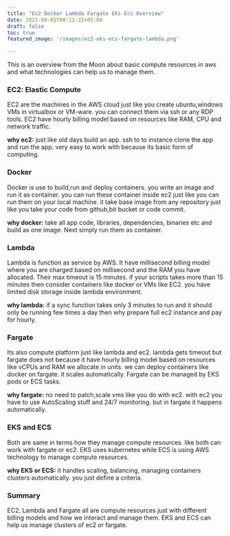 ```yaml
---
title: "Ec2 Docker Lambda Fargate Eks Ecs Overview"
date: 2022-08-05T08:13:22+05:00
draft: false
toc: true
featured_image: '/images/ec2-eks-ecs-fargate-lambda.png'

---
```


This is an overview from the Moon about basic compute resources in aws and what technologies can help us to manage them. 

### EC2: Elastic Compute
EC2 are the machines in the AWS cloud just like you create ubuntu,windows VMs in virtualbox or VM-ware. 
you can connect them via ssh or any RDP tools.
EC2 have hourly billing model based on resources like RAM, CPU and network traffic.

**why ec2:** just like old days build an app. ssh to to instance clone the app and run the app. very easy to work with because its basic form of computing.

### Docker
Docker is use to build,run and deploy containers. you write an image and run it as container. you can run these container inside ec2 just like you can run them on your local machine. it take base image from any repository just like you take your code from github,bit bucket or code commit. 

**why docker:**
take all app code, libraries, dependencies, binaries etc and build as one image. Next simply run them as container.


### Lambda
Lambda is function as service by AWS. It have millisecond billing model where you are charged based on millisecond and the RAM you have allocated. Their max timeout is 15 minutes. if your scripts takes more than 15 minutes then consider containers like docker or VMs like EC2. you have limited disk storage inside lambda environment.

**why lambda:**
if a sync function takes only 3 minutes to run and it should only be running few times a day then why prepare full ec2 instance and pay for hourly. 

### Fargate
Its also compute platform just like lambda and ec2. lambda gets timeout but fargate does not because it have hourly billing model based on resources like vCPUs and RAM we allocate in units. we can deploy containers like docker on fargate. it scales automatically. Fargate can be managed by EKS pods or ECS tasks.

**why fargate:**
no need to patch,scale vms like you do with ec2. with ec2 you have to use AutoScaling stuff and 24/7 monitoring. but in fargate it happens automatically.

### EKS and ECS
Both are same in terms how they manage compute resources. like both can work with fargate or ec2. EKS uses kubernetes while ECS is using AWS technology to manage compute resources.

**why EKS or ECS:**
it handles scaling, balancing, managing containers clusters automatically. you just define a criteria.

### Summary
EC2, Lambda and Fargate all are compute resources just with different billing models and how we interact and manage them.
EKS and ECS can help us manage clusters of ec2 or fargate.  



